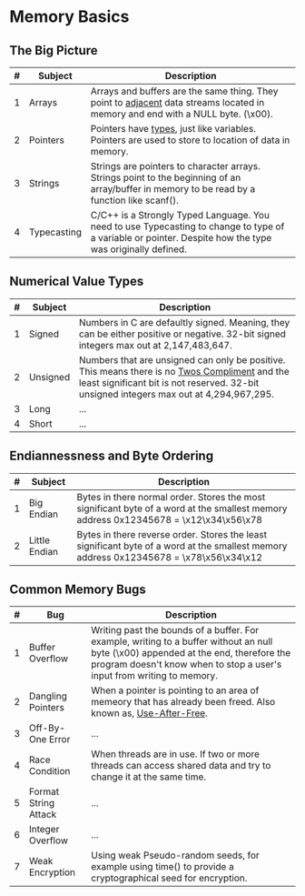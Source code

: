 # Memory Basics

## The Big Picture
| # | Subject | Description |
| --- | --- | --- |
| 1 | Arrays | Arrays and buffers are the same thing.  They point to [adjacent](https://www.merriam-webster.com/dictionary/adjacent) data streams located in memory and end with a NULL byte. (\x00). |
| 2 | Pointers | Pointers have [types](https://www.learnjavaonline.org/en/Variables_and_Types), just like variables.  Pointers are used to store to location of data in memory. |
| 3 | Strings | Strings are pointers to character arrays.  Strings point to the beginning of an array/buffer in memory to be read by a function like scanf(). |
| 4 | Typecasting | C/C++ is a Strongly Typed Language.  You need to use Typecasting to change to type of a variable or pointer.  Despite how the type was originally defined. |

## Numerical Value Types
| # | Subject | Description |
| --- | --- | --- |
| 1 | Signed | Numbers in C are defaultly signed. Meaning, they can be either positive or negative. 32-bit signed integers max out at 2,147,483,647.
| 2 | Unsigned | Numbers that are unsigned can only be positive.  This means there is no [Twos Compliment](https://www.youtube.com/watch?v=lKTsv6iVxV4) and the least significant bit is not reserved. 32-bit unsigned integers max out at 4,294,967,295.
| 3 | Long | ... |
| 4 | Short | ... |

## Endiannessness and Byte Ordering
| # | Subject | Description |
| --- | --- | --- |
| 1 | Big Endian | Bytes in there normal order. Stores the most significant byte of a word at the smallest memory address  0x12345678 = \x12\x34\x56\x78 |
| 2 | Little Endian | Bytes in there reverse order. Stores the least significant byte of a word at the smallest memory address 0x12345678 = \x78\x56\x34\x12 |

## Common Memory Bugs
| # | Bug | Description |
| --- | --- | --- |
| 1 | Buffer Overflow | Writing past the bounds of a buffer.  For example, writing to a buffer without an null byte (\x00) appended at the end, therefore the program doesn't know when to stop a user's input from writing to memory. |
| 2 | Dangling Pointers | When a pointer is pointing to an area of memeory that has already been freed.  Also known as, [Use-After-Free](http://phrack.org/issues/57/9.html). |
| 3 | Off-By-One Error | ... |
| 4 | Race Condition | When threads are in use.  If two or more threads can access shared data and try to change it at the same time.  |
| 5 | Format String Attack | ... |
| 6 | Integer Overflow | ... |
| 7 | Weak Encryption | Using weak Pseudo-random seeds, for example using time() to provide a cryptographical seed for encryption. |

